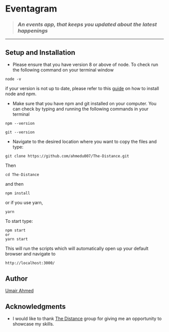 # Eventagram

> ### _An events app, that keeps you updated about the latest happenings_

---

## Setup and Installation

* Please ensure that you have version 8 or above of node. To check run the following command on your terminal window

```
node -v
```

if your version is not up to date, please refer to this [guide](https://nodejs.org/en/) on how to install node and npm.

* Make sure that you have npm and git installed on your computer. You can check by typing and running the following commands in your terminal

```
npm --version

git --version
```

* Navigate to the desired location where you want to copy the files and type:

```
git clone https://github.com/ahmedu007/The-Distance.git
```

Then

```
cd The-Distance
```

and then

```
npm install
```

or
if you use yarn,

```
yarn
```

To start type:

```
npm start
or
yarn start
```

This will run the scripts which will automatically open up your default browser and navigate to

```
http://localhost:3000/
```

## Author

[Umair Ahmed](https://github.com/ahmedu007)

## Acknowledgments

* I would like to thank [The Distance](https://thedistance.co.uk/) group for giving me an opportunity to showcase my skills.
